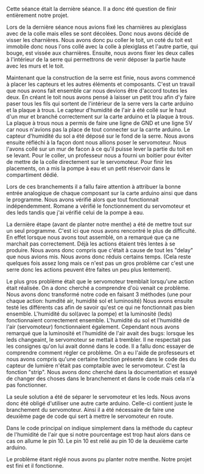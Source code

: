 Cette séance était la dernière séance. Il a donc été question de finir entièrement notre projet. 

Lors de la dernière séance nous avions fixé les charnières au plexiglass avec de la colle mais elles se sont décolées. Donc nous avons décidé de visser 
les charnières. 
Nous avons donc pu coller le toit, un coté du toit est immobile donc nous l'ons collé avec la colle à plexiglass et l'autre partie, qui bouge, est vissée 
aux charnières.
Ensuite, nous avons fixer les deux calles à l'intérieur de la serre qui permettrons de venir déposer la partie haute avec les murs et le toit.


Maintenant que la construction de la serre est finie, nous avons commencé à placer les capteurs et les autres éléments et composants. C'est un travail que 
nous avons fait ensemble car nous devions être d'accord toutes les deux.
En créant le toit nous avons pensé à laisser un petit trou afin d'y faire paser tous les fils qui sortent de l'intérieur de la serre vers la carte arduino
et la plaque à trous. 
Le capteur d'humidité de l'air à été collé sur le haut d'un mur et branché correctement sur la carte arduino et la plaque à trous.
La plaque à trous nous a permis de faire une ligne de GND et une ligne 5V car nous n'avions pas la place de tout connecter sur la carrte arduino.
Le capteur d'humidité du sol a été déposé sur le fond de la serre.
Nous avons ensuite réfléchi à la façon dont nous allions poser le servomoteur. Nous l'avons collé sur un mur de facon à ce qu'il puisse lever la partie du
toit en se levant. Pour le coller, un professeur nous a fourni un boitier pour éviter de mettre de la colle directement sur le servomoteur.
Pour finir les placements, on a mis la pompe à eau et un petit réservoir dans le compartiment dédié.

Lors de ces branchements il a fallu faire attention à attribuer la bonne entrée analogique de chaque composant sur la carte arduino ainsi que dans le programme.
Nous avons vérifié alors que tout fonctionnait indépendemment. Romane a vérifié le fonctionnement du servomoteur et des leds tandis que j'ai vérifié celui
de la pompe à eau.

La dernière étape (avant de planter notre menthe) a été de mettre tout sur un seul programme. 
C'est ici que nous avons rencontré le plus de difficulté. En effet lorsque nous avons tout assemblé, on a remarqué que ça ne marchait pas correctement.
Déjà les actions étaient très lentes à se produire. Nous avons donc compris que c'était à cause de tout les "delay" que nous avions mis.
Nous avons donc réduis certains temps. (Cela reste quelques fois assez long mais ce n'est pas un gros problème car c'est une serre donc les actions peuvent 
être faites un peu plus lentement).

Le plus gros problème était que le servomoteur tremblait lorsqu'une action était réalisée.
On a donc cherché a comprendre d'où venait ce problème.
Nous avons donc transformé notre code en faisant 3 méthodes (une pour chaque action: humdité air, humidité sol et luminosité)
Nous avons ensuite testé les différents cas afin de savoir qu'est ce qui ne fonctionnait pas bien ensemble. 
L'humidité du sol(avec la pompe) et la luminosité (leds) fonctionnaient correctement ensemble. 
L'humidité du sol et l'humidité de l'air (servomoteur) fonctionnaient également.
Cependant nous avons remarqué que la luminosité et l'humidité de l'air avait des bugs: lorsque les leds changeaint, le servomoteur se mettait à trembler. Il ne respectait pas les consignes qu'on lui avait donné dans le code.
Il a fallu donc essayer de comprendre comment régler ce problème. 
On a eu l'aide de professeurs et nous avons compris qu'une certaine fonction présente dans le code des du capteur de lumière n'était pas comptaible avec le servomoteur. C'est la fonction "strip". Nous avons donc cherché dans la documentation et essayé de changer des choses dans le branchement et dans le code mais cela n'a pas fonctionner.

La seule solution a été de séparer le servomoteur et les leds. Nous avons donc été obligé d'utiliser une autre carte arduino. Celle-ci contient juste le branchement du servomoteur. 
Ainsi il a été nécessaire de faire une deuxième page de code qui sert à mettre le servomoteur en route.

Dans le code principal on indique simplement dans la méthode du capteur de l'humidité de l'air que si notre pourcentage est trop haut alors dans ce cas on
allume le pin 10. Le pin 10 est relié au pin 10 de la deuxième carte arduino. 


Le problème étant réglé nous avons pu planter notre menthe.
Notre projet est fini et il fonctionne. 

